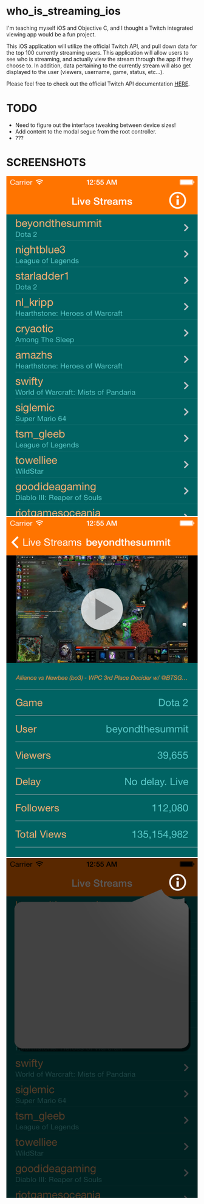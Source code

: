who_is_streaming_ios
====================

I'm teaching myself iOS and Objective C, and I thought a Twitch integrated viewing app would be a fun project.

This iOS application will utilize the official Twitch API, and pull down data for the top 100 currently streaming users. This application will allow users to see who is streaming, and actually view the stream through the app if they choose to. In addition, data pertaining to the currently stream will also get displayed to the user (viewers, username, game, status, etc...).

Please feel free to check out the official Twitch API documentation [HERE](https://github.com/justintv/Twitch-API).

TODO
====

* Need to figure out the interface tweaking between device sizes!
* Add content to the modal segue from the root controller.
* ???

SCREENSHOTS
===========
![](https://raw.githubusercontent.com/nomadmtb/who_is_streaming_ios/master/screenshots/tableView.png)
![](https://raw.githubusercontent.com/nomadmtb/who_is_streaming_ios/master/screenshots/detailView.png)
![](https://raw.githubusercontent.com/nomadmtb/who_is_streaming_ios/master/screenshots/modalView.png)

